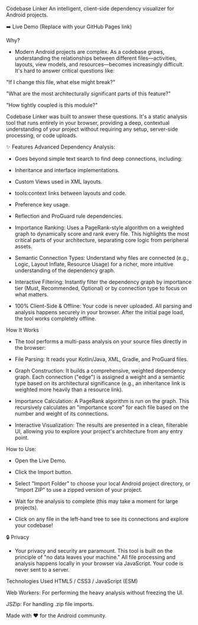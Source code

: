 Codebase Linker
An intelligent, client-side dependency visualizer for Android projects.

➡️ Live Demo (Replace with your GitHub Pages link)

Why?
- Modern Android projects are complex. As a codebase grows, understanding the relationships between different files—activities, layouts, view models, and resources—becomes increasingly difficult. It's hard to answer critical questions like:

"If I change this file, what else might break?"

"What are the most architecturally significant parts of this feature?"

"How tightly coupled is this module?"

Codebase Linker was built to answer these questions. It's a static analysis tool that runs entirely in your browser, providing a deep, contextual understanding of your project without requiring any setup, server-side processing, or code uploads.

✨ Features
Advanced Dependency Analysis: 
- Goes beyond simple text search to find deep connections, including:

- Inheritance and interface implementations.

- Custom Views used in XML layouts.

- tools:context links between layouts and code.

- Preference key usage.

- Reflection and ProGuard rule dependencies.

- Importance Ranking: 
Uses a PageRank-style algorithm on a weighted graph to dynamically score and rank every file. This highlights the most critical parts of your architecture, separating core logic from peripheral assets.

- Semantic Connection Types: Understand why files are connected (e.g., Logic, Layout Inflate, Resource Usage) for a richer, more intuitive understanding of the dependency graph.

- Interactive Filtering: Instantly filter the dependency graph by importance tier (Must, Recommended, Optional) or by connection type to focus on what matters.

- 100% Client-Side & Offline: Your code is never uploaded. All parsing and analysis happens securely in your browser. After the initial page load, the tool works completely offline.

How It Works
- The tool performs a multi-pass analysis on your source files directly in the browser:

- File Parsing: It reads your Kotlin/Java, XML, Gradle, and ProGuard files.

- Graph Construction: It builds a comprehensive, weighted dependency graph. Each connection ("edge") is assigned a weight and a semantic type based on its architectural significance (e.g., an inheritance link is weighted more heavily than a resource link).

- Importance Calculation: A PageRank algorithm is run on the graph. This recursively calculates an "importance score" for each file based on the number and weight of its connections.

- Interactive Visualization: The results are presented in a clean, filterable UI, allowing you to explore your project's architecture from any entry point.

How to Use:
- Open the Live Demo.

- Click the Import button.

- Select "Import Folder" to choose your local Android project directory, or "Import ZIP" to use a zipped version of your project.

- Wait for the analysis to complete (this may take a moment for large projects).

- Click on any file in the left-hand tree to see its connections and explore your codebase!

🔒 Privacy
- Your privacy and security are paramount. This tool is built on the principle of "no data leaves your machine." All file processing and analysis happens locally in your browser via JavaScript. Your code is never sent to a server.

Technologies Used
HTML5 / CSS3 / JavaScript (ESM)

Web Workers: For performing the heavy analysis without freezing the UI.

JSZip: For handling .zip file imports.

Made with ❤️ for the Android community.
